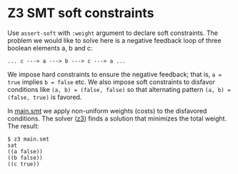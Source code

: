 # Z3 SMT soft constraints

Use `assert-soft` with `:weight` argument to declare soft constraints. The
problem we would like to solve here is a negative feedback loop of three
boolean elements a, b and c:

```
... c ---> a ---> b ---> c ---> a ...
```

We impose hard constraints to ensure the negative feedback; that is, `a = true`
implies `b = false` etc. We also impose soft constraints to disfavor conditions
like `(a, b) = (false, false)` so that alternating pattern `(a, b) = (false, true)`
is favored.

In [main.smt](main.smt) we apply non-uniform weights (costs) to the disfavored
conditions. The solver ([z3][z3]) finds a solution that minimizes the total
weight. The result:

```console
$ z3 main.smt
sat
((a false))
((b false))
((c true))
```

[z3]: https://github.com/Z3Prover/z3
